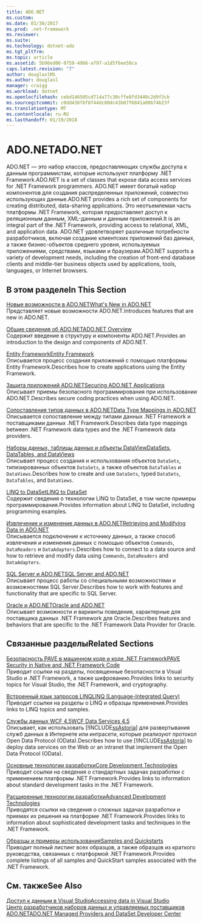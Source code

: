 ```yaml
---
title: ADO.NET
ms.custom: 
ms.date: 03/30/2017
ms.prod: .net-framework
ms.reviewer: 
ms.suite: 
ms.technology: dotnet-ado
ms.tgt_pltfrm: 
ms.topic: article
ms.assetid: 5b96ed06-9759-4966-a797-a1d5f6ee50ca
caps.latest.revision: "7"
author: douglaslMS
ms.author: douglasl
manager: craigg
ms.workload: dotnet
ms.openlocfilehash: cebd146505cd714a77c30cffe8fd3440c2d9f3cb
ms.sourcegitcommit: c0dd436f6f8f44dc80dc43b07f6841a00b74b23f
ms.translationtype: MT
ms.contentlocale: ru-RU
ms.lasthandoff: 01/19/2018
---
```

# <a name="adonet"></a><span data-ttu-id="52cfb-102">ADO.NET</span><span class="sxs-lookup"><span data-stu-id="52cfb-102">ADO.NET</span></span>
<span data-ttu-id="52cfb-103">ADO.NET — это набор классов, предоставляющих службы доступа к данным программистам, которые используют платформу .NET Framework.</span><span class="sxs-lookup"><span data-stu-id="52cfb-103">ADO.NET is a set of classes that expose data access services for .NET Framework programmers.</span></span> <span data-ttu-id="52cfb-104">ADO.NET имеет богатый набор компонентов для создания распределенных приложений, совместно использующих данные.</span><span class="sxs-lookup"><span data-stu-id="52cfb-104">ADO.NET provides a rich set of components for creating distributed, data-sharing applications.</span></span> <span data-ttu-id="52cfb-105">Это неотъемлемая часть платформы .NET Framework, которая предоставляет доступ к реляционным данным, XML-данным и данным приложений.</span><span class="sxs-lookup"><span data-stu-id="52cfb-105">It is an integral part of the .NET Framework, providing access to relational, XML, and application data.</span></span> <span data-ttu-id="52cfb-106">ADO.NET удовлетворяет различные потребности разработчиков, включая создание клиентских приложений баз данных, а также бизнес-объектов среднего уровня, используемых приложениями, средствами, языками и браузерам.</span><span class="sxs-lookup"><span data-stu-id="52cfb-106">ADO.NET supports a variety of development needs, including the creation of front-end database clients and middle-tier business objects used by applications, tools, languages, or Internet browsers.</span></span>  
  
## <a name="in-this-section"></a><span data-ttu-id="52cfb-107">В этом разделе</span><span class="sxs-lookup"><span data-stu-id="52cfb-107">In This Section</span></span>  
 [<span data-ttu-id="52cfb-108">Новые возможности в ADO.NET</span><span class="sxs-lookup"><span data-stu-id="52cfb-108">What's New in ADO.NET</span></span>](../../../../docs/framework/data/adonet/whats-new.md)  
 <span data-ttu-id="52cfb-109">Представляет новые возможности ADO.NET.</span><span class="sxs-lookup"><span data-stu-id="52cfb-109">Introduces features that are new in ADO.NET.</span></span>  
  
 [<span data-ttu-id="52cfb-110">Общие сведения об ADO.NET</span><span class="sxs-lookup"><span data-stu-id="52cfb-110">ADO.NET Overview</span></span>](../../../../docs/framework/data/adonet/ado-net-overview.md)  
 <span data-ttu-id="52cfb-111">Содержит введение в структуру и компоненты ADO.NET.</span><span class="sxs-lookup"><span data-stu-id="52cfb-111">Provides an introduction to the design and components of ADO.NET.</span></span>  
  
 [<span data-ttu-id="52cfb-112">Entity Framework</span><span class="sxs-lookup"><span data-stu-id="52cfb-112">Entity Framework</span></span>](http://go.microsoft.com/fwlink/?LinkID=213876)  
 <span data-ttu-id="52cfb-113">Описывается процесс создания приложений с помощью платформы Entity Framework.</span><span class="sxs-lookup"><span data-stu-id="52cfb-113">Describes how to create applications using the Entity Framework.</span></span>  
  
 [<span data-ttu-id="52cfb-114">Защита приложений ADO.NET</span><span class="sxs-lookup"><span data-stu-id="52cfb-114">Securing ADO.NET Applications</span></span>](../../../../docs/framework/data/adonet/securing-ado-net-applications.md)  
 <span data-ttu-id="52cfb-115">Описывает приемы безопасного программирования при использовании ADO.NET.</span><span class="sxs-lookup"><span data-stu-id="52cfb-115">Describes secure coding practices when using ADO.NET.</span></span>  
  
 [<span data-ttu-id="52cfb-116">Сопоставления типов данных в ADO.NET</span><span class="sxs-lookup"><span data-stu-id="52cfb-116">Data Type Mappings in ADO.NET</span></span>](../../../../docs/framework/data/adonet/data-type-mappings-in-ado-net.md)  
 <span data-ttu-id="52cfb-117">Описывается сопоставление между типами данных .NET Framework и поставщиками данных .NET Framework.</span><span class="sxs-lookup"><span data-stu-id="52cfb-117">Describes data type mappings between .NET Framework data types and the .NET Framework data providers.</span></span>  
  
 [<span data-ttu-id="52cfb-118">Наборы данных, таблицы данных и объекты DataView</span><span class="sxs-lookup"><span data-stu-id="52cfb-118">DataSets, DataTables, and DataViews</span></span>](../../../../docs/framework/data/adonet/dataset-datatable-dataview/index.md)  
 <span data-ttu-id="52cfb-119">Описывает процесс создания и использования объектов `DataSets`, типизированных объектов `DataSets`, а также объектов `DataTables` и `DataViews`.</span><span class="sxs-lookup"><span data-stu-id="52cfb-119">Describes how to create and use `DataSets`, typed `DataSets`, `DataTables`, and `DataViews`.</span></span>  
  
 [<span data-ttu-id="52cfb-120">LINQ to DataSet</span><span class="sxs-lookup"><span data-stu-id="52cfb-120">LINQ to DataSet</span></span>](../../../../docs/framework/data/adonet/linq-to-dataset.md)  
 <span data-ttu-id="52cfb-121">Содержит сведения о технологии LINQ to DataSet, в том числе примеры программирования.</span><span class="sxs-lookup"><span data-stu-id="52cfb-121">Provides information about LINQ to DataSet, including programming examples.</span></span>  
  
 [<span data-ttu-id="52cfb-122">Извлечение и изменение данных в ADO.NET</span><span class="sxs-lookup"><span data-stu-id="52cfb-122">Retrieving and Modifying Data in ADO.NET</span></span>](../../../../docs/framework/data/adonet/retrieving-and-modifying-data.md)  
 <span data-ttu-id="52cfb-123">Описывается подключение к источнику данных, а также способ извлечения и изменения данных с помощью объектов `Commands`, `DataReaders` и `DataAdapters`.</span><span class="sxs-lookup"><span data-stu-id="52cfb-123">Describes how to connect to a data source and how to retrieve and modify data using `Commands`, `DataReaders` and `DataAdapters`.</span></span>  
  
 [<span data-ttu-id="52cfb-124">SQL Server и ADO.NET</span><span class="sxs-lookup"><span data-stu-id="52cfb-124">SQL Server and ADO.NET</span></span>](../../../../docs/framework/data/adonet/sql/index.md)  
 <span data-ttu-id="52cfb-125">Описывает процесс работы со специальными возможностями и возможностями SQL Server.</span><span class="sxs-lookup"><span data-stu-id="52cfb-125">Describes how to work with features and functionality that are specific to SQL Server.</span></span>  
  
 [<span data-ttu-id="52cfb-126">Oracle и ADO.NET</span><span class="sxs-lookup"><span data-stu-id="52cfb-126">Oracle and ADO.NET</span></span>](../../../../docs/framework/data/adonet/oracle-and-adonet.md)  
 <span data-ttu-id="52cfb-127">Описывает возможности и варианты поведения, характерные для поставщика данных .NET Framework для Oracle.</span><span class="sxs-lookup"><span data-stu-id="52cfb-127">Describes features and behaviors that are specific to the .NET Framework Data Provider for Oracle.</span></span>  
  
## <a name="related-sections"></a><span data-ttu-id="52cfb-128">Связанные разделы</span><span class="sxs-lookup"><span data-stu-id="52cfb-128">Related Sections</span></span>  
 [<span data-ttu-id="52cfb-129">Безопасность PAVE в машинном коде и коде .NET Framework</span><span class="sxs-lookup"><span data-stu-id="52cfb-129">PAVE Security in Native and .NET Framework Code</span></span>](http://msdn.microsoft.com/library/bd61be84-c143-409a-a75a-44253724f784)  
 <span data-ttu-id="52cfb-130">Приводит ссылки на разделы, посвященные безопасности в Visual Studio и .NET Framework, а также шифрованию.</span><span class="sxs-lookup"><span data-stu-id="52cfb-130">Provides links to security topics for Visual Studio, the .NET Framework, and cryptography.</span></span>  
  
 [<span data-ttu-id="52cfb-131">Встроенный язык запросов LINQ</span><span class="sxs-lookup"><span data-stu-id="52cfb-131">LINQ (Language-Integrated Query)</span></span>](http://msdn.microsoft.com/library/a73c4aec-5d15-4e98-b962-1274021ea93d)  
 <span data-ttu-id="52cfb-132">Приводит ссылки на разделы о LINQ и образцы применения.</span><span class="sxs-lookup"><span data-stu-id="52cfb-132">Provides links to LINQ topics and samples.</span></span>  
  
 [<span data-ttu-id="52cfb-133">Службы данных WCF 4.5</span><span class="sxs-lookup"><span data-stu-id="52cfb-133">WCF Data Services 4.5</span></span>](../../../../docs/framework/data/wcf/index.md)  
 <span data-ttu-id="52cfb-134">Описывает, как использовать [!INCLUDE[ssAstoria](../../../../includes/ssastoria-md.md)] для развертывания служб данных в Интернете или интрасети, которые реализуют протокол Open Data Protocol (OData).</span><span class="sxs-lookup"><span data-stu-id="52cfb-134">Describes how to use [!INCLUDE[ssAstoria](../../../../includes/ssastoria-md.md)] to deploy data services on the Web or an intranet that implement the Open Data Protocol (OData).</span></span>  
  
 [<span data-ttu-id="52cfb-135">Основные технологии разработки</span><span class="sxs-lookup"><span data-stu-id="52cfb-135">Core Development Technologies</span></span>](https://msdn.microsoft.com/library/csxbhtye.aspx)  
 <span data-ttu-id="52cfb-136">Приводит ссылки на сведения о стандартных задачах разработки с применением платформы .NET Framework.</span><span class="sxs-lookup"><span data-stu-id="52cfb-136">Provides links to information about standard development tasks in the .NET Framework.</span></span>  
  
 [<span data-ttu-id="52cfb-137">Расширенные технологии разработки</span><span class="sxs-lookup"><span data-stu-id="52cfb-137">Advanced Development Technologies</span></span>](https://msdn.microsoft.com/library/a493kdy6.aspx)  
 <span data-ttu-id="52cfb-138">Приводятся ссылки на сведения о сложных задачах разработки и приемах их решения на платформе .NET Framework.</span><span class="sxs-lookup"><span data-stu-id="52cfb-138">Provides links to information about sophisticated development tasks and techniques in the .NET Framework.</span></span>  
  
 [<span data-ttu-id="52cfb-139">Образцы и примеры использования</span><span class="sxs-lookup"><span data-stu-id="52cfb-139">Samples and Quickstarts</span></span>](https://msdn.microsoft.com/library/ms184422.aspx)  
 <span data-ttu-id="52cfb-140">Приводит полный листинг всех образцов, а также образцов из краткого руководства, связанных с платформой .NET Framework.</span><span class="sxs-lookup"><span data-stu-id="52cfb-140">Provides complete listings of all samples and QuickStart samples associated with the .NET Framework.</span></span>  
  
## <a name="see-also"></a><span data-ttu-id="52cfb-141">См. также</span><span class="sxs-lookup"><span data-stu-id="52cfb-141">See Also</span></span>  
 [<span data-ttu-id="52cfb-142">Доступ к данным в Visual Studio</span><span class="sxs-lookup"><span data-stu-id="52cfb-142">Accessing data in Visual Studio</span></span>](/visualstudio/data-tools/accessing-data-in-visual-studio)  
 [<span data-ttu-id="52cfb-143">Центр разработчиков наборов данных и управляемых поставщиков ADO.NET</span><span class="sxs-lookup"><span data-stu-id="52cfb-143">ADO.NET Managed Providers and DataSet Developer Center</span></span>](http://go.microsoft.com/fwlink/?LinkId=217917)
